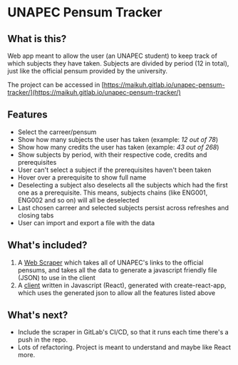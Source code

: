 # UNAPEC Pensum Tracker

## What is this?

Web app meant to allow the user (an UNAPEC student) to keep track of which subjects they have taken. Subjects are divided by period (12 in total), just like the official pensum provided by the university.

The project can be accessed in [https://maikuh.gitlab.io/unapec-pensum-tracker/](https://maikuh.gitlab.io/unapec-pensum-tracker/)

## Features

-   Select the carreer/pensum
-   Show how many subjects the user has taken (example: _12 out of 78_)
-   Show how many credits the user has taken (example: _43 out of 268_)
-   Show subjects by period, with their respective code, credits and prerequisites
-   User can't select a subject if the prerequisites haven't been taken
-   Hover over a prerequisite to show full name
-   Deselecting a subject also deselects all the subjects which had the first one as a prerequisite. This means, subjects chains (like ENG001, ENG002 and so on) will all be deselected
-   Last chosen carreer and selected subjects persist across refreshes and closing tabs
-   User can import and export a file with the data

## What's included?

1. A [Web Scraper](scraper) which takes all of UNAPEC's links to the official pensums, and takes all the data to generate a javascript friendly file (JSON) to use in the client
2. A [client](client) written in Javascript (React), generated with create-react-app, which uses the generated json to allow all the features listed above

## What's next?

-   Include the scraper in GitLab's CI/CD, so that it runs each time there's a push in the repo.
-   Lots of refactoring. Project is meant to understand and maybe like React more.
